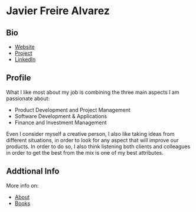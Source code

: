 # Javier Freire Alvarez

## Bio

- [Website](https://mrfreire.net) 
- [Project](https://finance.mrfreire.net/)
- [LinkedIn](https://www.linkedin.com/in/javfreire/) 

## Profile

What I like most about my job is combining the three main aspects I am passionate about:

- Product Development and Project Management
- Software Development & Applications
- Finance and Investment Management

Even I consider myself a creative person, I also like taking ideas from different situations, in order to look for any aspect that will improve our products. In order to do so, I also think listening both clients and colleagues in order to get the best from the mix is one of my best attributes.


## Addtional Info

More info on:
- [About](https://www.javier.mrfreire.net/about)
- [Books](https://www.javier.mrfreire.net/books)
